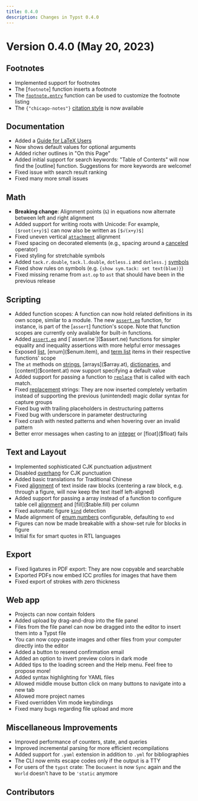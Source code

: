 ```yaml
---
title: 0.4.0
description: Changes in Typst 0.4.0
---
```


# Version 0.4.0 (May 20, 2023)

## Footnotes
- Implemented support for footnotes
- The [`footnote`] function inserts a footnote
- The [`footnote.entry`]($footnote.entry) function can be used to customize the
  footnote listing
- The `{"chicago-notes"}` [citation style]($cite.style) is now available

## Documentation
- Added a [Guide for LaTeX Users]($guides/guide-for-latex-users)
- Now shows default values for optional arguments
- Added richer outlines in "On this Page"
- Added initial support for search keywords: "Table of Contents" will now find
  the [outline] function. Suggestions for more keywords are welcome!
- Fixed issue with search result ranking
- Fixed many more small issues

## Math
- **Breaking change**: Alignment points (`&`) in equations now alternate between
  left and right alignment
- Added support for writing roots with Unicode: For example, `[$root(x+y)$]` can
  now also be written as `[$√(x+y)$]`
- Fixed uneven vertical [`attachment`]($math.attach) alignment
- Fixed spacing on decorated elements (e.g., spacing around a
  [canceled]($math.cancel) operator)
- Fixed styling for stretchable symbols
- Added `tack.r.double`, `tack.l.double`, `dotless.i` and `dotless.j`
  [symbols]($category/symbols/sym)
- Fixed show rules on symbols (e.g. `{show sym.tack: set text(blue)}`)
- Fixed missing rename from `ast.op` to `ast` that should have been in the
  previous release

## Scripting
- Added function scopes: A function can now hold related definitions in its own
  scope, similar to a module. The new [`assert.eq`]($assert.eq) function, for
  instance, is part of the [`assert`] function's scope. Note that function
  scopes are currently only available for built-in functions.
- Added [`assert.eq`]($assert.eq) and [`assert.ne`]($assert.ne) functions for
  simpler equality and inequality assertions with more helpful error messages
- Exposed [list]($list.item), [enum]($enum.item), and [term list]($terms.item)
  items in their respective functions' scope
- The `at` methods on [strings]($str.at), [arrays]($array.at),
  [dictionaries]($dictionary.at), and [content]($content.at) now support
  specifying a default value
- Added support for passing a function to [`replace`]($str.replace) that is
  called with each match.
- Fixed [replacement]($str.replace) strings: They are now inserted completely
  verbatim instead of supporting the previous (unintended) magic dollar syntax
  for capture groups
- Fixed bug with trailing placeholders in destructuring patterns
- Fixed bug with underscore in parameter destructuring
- Fixed crash with nested patterns and when hovering over an invalid pattern
- Better error messages when casting to an [integer]($int) or [float]($float)
  fails

## Text and Layout
- Implemented sophisticated CJK punctuation adjustment
- Disabled [overhang]($text.overhang) for CJK punctuation
- Added basic translations for Traditional Chinese
- Fixed [alignment]($raw.align) of text inside raw blocks (centering a raw
  block, e.g. through a figure, will now keep the text itself left-aligned)
- Added support for passing a array instead of a function to configure table
  cell [alignment]($table.align) and [fill]($table.fill) per column
- Fixed automatic figure [`kind`]($figure.kind) detection
- Made alignment of [enum numbers]($enum.number-align) configurable, defaulting
  to `end`
- Figures can now be made breakable with a show-set rule for blocks in figure
- Initial fix for smart quotes in RTL languages

## Export
- Fixed ligatures in PDF export: They are now copyable and searchable
- Exported PDFs now embed ICC profiles for images that have them
- Fixed export of strokes with zero thickness

## Web app
- Projects can now contain folders
- Added upload by drag-and-drop into the file panel
- Files from the file panel can now be dragged into the editor to insert them
  into a Typst file
- You can now copy-paste images and other files from your computer directly into
  the editor
- Added a button to resend confirmation email
- Added an option to invert preview colors in dark mode
- Added tips to the loading screen and the Help menu. Feel free to propose more!
- Added syntax highlighting for YAML files
- Allowed middle mouse button click on many buttons to navigate into a new tab
- Allowed more project names
- Fixed overridden Vim mode keybindings
- Fixed many bugs regarding file upload and more

## Miscellaneous Improvements
- Improved performance of counters, state, and queries
- Improved incremental parsing for more efficient recompilations
- Added support for `.yaml` extension in addition to `.yml` for bibliographies
- The CLI now emits escape codes only if the output is a TTY
- For users of the `typst` crate: The `Document` is now `Sync` again and the
  `World` doesn't have to be `'static` anymore

## Contributors
<contributors from="v0.3.0" to="v0.4.0" />
